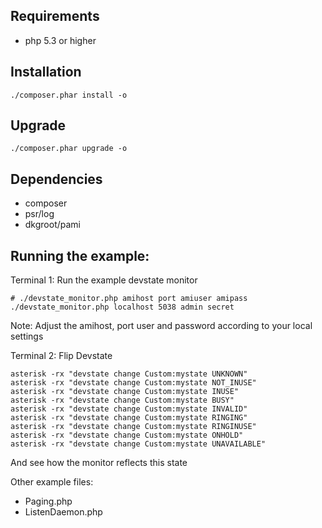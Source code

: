 Requirements
------------
- php 5.3 or higher

Installation
------------
```
./composer.phar install -o
```

Upgrade
------------
```
./composer.phar upgrade -o
```

Dependencies
------------
- composer
- psr/log
- dkgroot/pami

Running the example:
--------------------
Terminal 1: Run the example devstate monitor
```
# ./devstate_monitor.php amihost port amiuser amipass
./devstate_monitor.php localhost 5038 admin secret
```
Note: Adjust the amihost, port user and password according to your local settings

Terminal 2: Flip Devstate
```
asterisk -rx "devstate change Custom:mystate UNKNOWN"
asterisk -rx "devstate change Custom:mystate NOT_INUSE"
asterisk -rx "devstate change Custom:mystate INUSE"
asterisk -rx "devstate change Custom:mystate BUSY"
asterisk -rx "devstate change Custom:mystate INVALID"
asterisk -rx "devstate change Custom:mystate RINGING"
asterisk -rx "devstate change Custom:mystate RINGINUSE"
asterisk -rx "devstate change Custom:mystate ONHOLD"
asterisk -rx "devstate change Custom:mystate UNAVAILABLE"
```
And see how the monitor reflects this state

Other example files:
- Paging.php
- ListenDaemon.php
